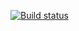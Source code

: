 [![Build status](https://ci.appveyor.com/api/projects/status/h8678emeys42anm5?svg=true)](https://ci.appveyor.com/project/MoskalevDA/dzselenide2-2)
